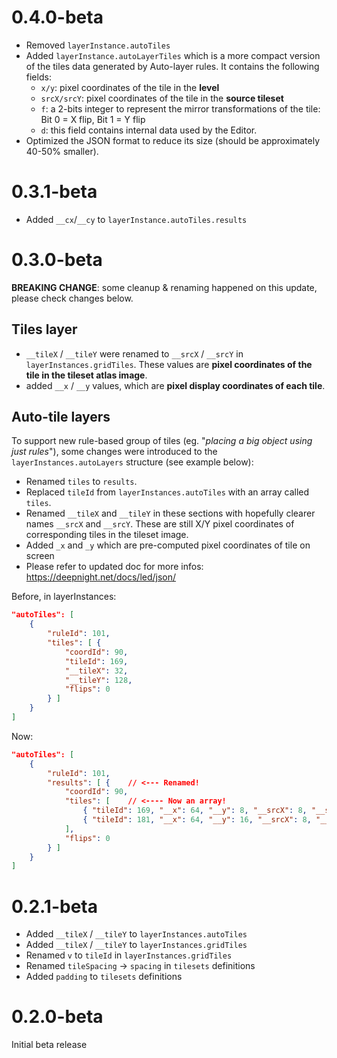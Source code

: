 # 0.4.0-beta

 - Removed `layerInstance.autoTiles`
 - Added `layerInstance.autoLayerTiles` which is a more compact version of the tiles data generated by Auto-layer rules. It contains the following fields:
   - `x/y`: pixel coordinates of the tile in the **level**
   - `srcX/srcY`: pixel coordinates of the tile in the **source tileset**
   - `f`: a 2-bits integer to represent the mirror transformations of the tile: Bit 0 = X flip, Bit 1 = Y flip
   - `d`: this field contains internal data used by the Editor.
 - Optimized the JSON format to reduce its size (should be approximately 40-50% smaller).

# 0.3.1-beta

 - Added `__cx`/`__cy` to `layerInstance.autoTiles.results`

# 0.3.0-beta

**BREAKING CHANGE**: some cleanup & renaming happened on this update, please check changes below.

## Tiles layer

 - `__tileX` / `__tileY` were renamed to `__srcX` / `__srcY` in `layerInstances.gridTiles`. These values are **pixel coordinates of the tile in the tileset atlas image**.
 - added `__x` / `__y` values, which are **pixel display coordinates of each tile**.

## Auto-tile layers
 To support new rule-based group of tiles (eg. "*placing a big object using just rules*"), some changes were introduced to the `layerInstances.autoLayers` structure (see example below):
   - Renamed `tiles` to `results`.
   - Replaced `tileId` from `layerInstances.autoTiles` with an array called `tiles`.
   - Renamed `__tileX` and `__tileY` in these sections with hopefully clearer names `__srcX` and `__srcY`. These are still X/Y pixel coordinates of corresponding tiles in the tileset image.
   - Added `_x` and `_y` which are pre-computed pixel coordinates of tile on screen
   - Please refer to updated doc for more infos: https://deepnight.net/docs/led/json/

Before, in layerInstances:
```json
"autoTiles": [
	{
		"ruleId": 101,
		"tiles": [ {
			"coordId": 90,
			"tileId": 169,
			"__tileX": 32,
			"__tileY": 128,
			"flips": 0
		} ]
	}
]
```

Now:
```json
"autoTiles": [
	{
		"ruleId": 101,
		"results": [ {    // <--- Renamed!
			"coordId": 90,
			"tiles": [    // <---- Now an array!
				{ "tileId": 169, "__x": 64, "__y": 8, "__srcX": 8, "__srcY": 112 },
				{ "tileId": 181, "__x": 64, "__y": 16, "__srcX": 8, "__srcY": 120 }
			],
			"flips": 0
		} ]
	}
]
```

# 0.2.1-beta

 - Added `__tileX` / `__tileY` to `layerInstances.autoTiles`
 - Added `__tileX` / `__tileY` to `layerInstances.gridTiles`
 - Renamed `v` to `tileId` in `layerInstances.gridTiles`
 - Renamed `tileSpacing` -> `spacing` in `tilesets` definitions
 - Added `padding` to `tilesets` definitions

# 0.2.0-beta

 Initial beta release